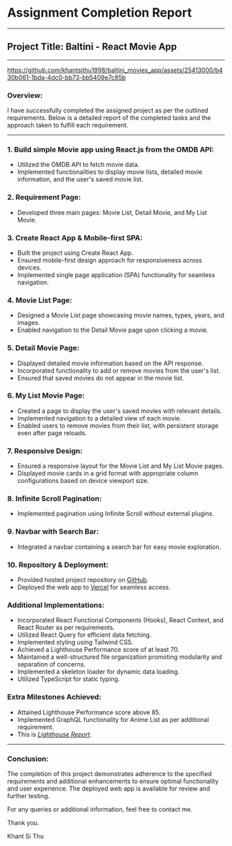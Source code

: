 
# Assignment Completion Report

---
## Project Title: Baltini - React Movie App

---

https://github.com/khantsithu1998/baltini_movies_app/assets/25413000/b430b061-1bda-4dc0-bb73-bb5409e7c85b

### Overview:
I have successfully completed the assigned project as per the outlined requirements. Below is a detailed report of the completed tasks and the approach taken to fulfill each requirement.

---

### 1. Build simple Movie app using React.js from the OMDB API:
- Utilized the OMDB API to fetch movie data.
- Implemented functionalities to display movie lists, detailed movie information, and the user's saved movie list.

### 2. Requirement Page:
- Developed three main pages: Movie List, Detail Movie, and My List Movie.

### 3. Create React App & Mobile-first SPA:
- Built the project using Create React App.
- Ensured mobile-first design approach for responsiveness across devices.
- Implemented single page application (SPA) functionality for seamless navigation.

### 4. Movie List Page:
- Designed a Movie List page showcasing movie names, types, years, and images.
- Enabled navigation to the Detail Movie page upon clicking a movie.

### 5. Detail Movie Page:
- Displayed detailed movie information based on the API response.
- Incorporated functionality to add or remove movies from the user's list.
- Ensured that saved movies do not appear in the movie list.

### 6. My List Movie Page:
- Created a page to display the user's saved movies with relevant details.
- Implemented navigation to a detailed view of each movie.
- Enabled users to remove movies from their list, with persistent storage even after page reloads.

### 7. Responsive Design:
- Ensured a responsive layout for the Movie List and My List Movie pages.
- Displayed movie cards in a grid format with appropriate column configurations based on device viewport size.

### 8. Infinite Scroll Pagination:
- Implemented pagination using Infinite Scroll without external plugins.

### 9. Navbar with Search Bar:
- Integrated a navbar containing a search bar for easy movie exploration.

### 10. Repository & Deployment:
- Provided hosted project repository on [GitHub](https://github.com/khantsithu1998/baltini_movies_app).
- Deployed the web app to [Vercel](https://baltini-movies-app.vercel.app/) for seamless access.

### Additional Implementations:
- Incorporated React Functional Components (Hooks), React Context, and React Router as per requirements.
- Utilized React Query for efficient data fetching.
- Implemented styling using Tailwind CSS.
- Achieved a Lighthouse Performance score of at least 70.
- Maintained a well-structured file organization promoting modularity and separation of concerns.
- Implemented a skeleton loader for dynamic data loading.
- Utilized TypeScript for static typing.

### Extra Milestones Achieved:
- Attained Lighthouse Performance score above 85.
- Implemented GraphQL functionality for Anime List as per additional requirement.
- This is *[Lighthouse Report](https://www.webpagetest.org/result/240419_AiDcG1_DY1/)*.
---

### Conclusion:
The completion of this project demonstrates adherence to the specified requirements and additional enhancements to ensure optimal functionality and user experience. The deployed web app is available for review and further testing.

For any queries or additional information, feel free to contact me.

Thank you.

Khant Si Thu
